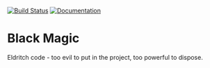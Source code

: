 [![Build Status](https://api.travis-ci.org/weka-io/black-magic.svg?branch=master)](https://travis-ci.org/weka-io/black-magic)
[![Documentation](https://img.shields.io/badge/api-sphinx-blue.svg)](https://weka-io.github.io/black-magic/)

# Black Magic

Eldritch code - too evil to put in the project, too powerful to dispose.
